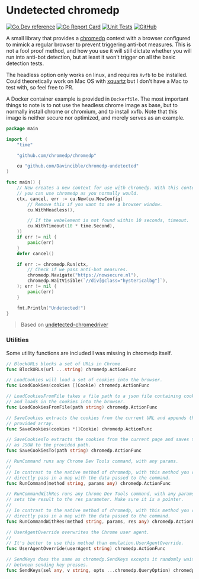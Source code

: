# Undetected chromedp 

[![Go.Dev reference](https://img.shields.io/badge/go.dev-reference-007d9c?logo=go&logoColor=white&style=flat)](https://pkg.go.dev/github.com/Davincible/chromedp-undetected?tab=doc) [![Go Report Card](https://goreportcard.com/badge/github.com/Davincible/chromedp-undetected)](https://goreportcard.com/report/github.com/Davincible/chromedp-undetected) [![Unit Tests](https://github.com/Davincible/chromedp-undetected/actions/workflows/main.yaml/badge.svg)](https://github.com/Davincible/chromedp-undetected/actions/workflows/main.yaml) [![GitHub](https://img.shields.io/github/license/Davincible/chromedp-undetected)](https://github.com/Davincible/chromedp-undetected/blob/master/LICENSE)

A small library that provides a [chromedp](https://github.com/chromedp/chromedp) 
context with a browser configured to mimick a regular browser to prevent 
triggering anti-bot measures. This is not a fool proof method, and how you use 
it will still dictate whether you will run into anti-bot detection, but at 
least it won't trigger on all the basic detection tests.

The headless option only works on linux, and requires `Xvfb` to be installed.
Could theoretically work on Mac OS with [xquartz](https://www.xquartz.org/)
but I don't have a Mac to test with, so feel free to PR.

A Docker container example is provided in `Dockerfile`. The most important things
to note is to not use the headless chrome image as base, but to normally install 
chrome or chromium, and to install xvfb. Note that this image is neither secure
nor optimized, and merely serves as an example.

```go
package main

import (
	"time"

	"github.com/chromedp/chromedp"

	cu "github.com/Davincible/chromedp-undetected"
)

func main() {
	// New creates a new context for use with chromedp. With this context
	// you can use chromedp as you normally would.
	ctx, cancel, err := cu.New(cu.NewConfig(
		// Remove this if you want to see a browser window.
		cu.WithHeadless(),

		// If the webelement is not found within 10 seconds, timeout.
		cu.WithTimeout(10 * time.Second),
	))
	if err != nil {
		panic(err)
	}
	defer cancel()

	if err := chromedp.Run(ctx,
		// Check if we pass anti-bot measures.
		chromedp.Navigate("https://nowsecure.nl"),
		chromedp.WaitVisible(`//div[@class="hystericalbg"]`),
	); err != nil {
		panic(err)
	}

	fmt.Println("Undetected!")
}
```

> Based on [undetected-chromedriver](https://github.com/ultrafunkamsterdam/undetected-chromedriver)

### Utilities

Some utility functions are included I was missing in chromedp itself.

```go
// BlockURLs blocks a set of URLs in Chrome.
func BlockURLs(url ...string) chromedp.ActionFunc 

// LoadCookies will load a set of cookies into the browser.
func LoadCookies(cookies []Cookie) chromedp.ActionFunc

// LoadCookiesFromFile takes a file path to a json file containing cookies,
// and loads in the cookies into the browser.
func LoadCookiesFromFile(path string) chromedp.ActionFunc

// SaveCookies extracts the cookies from the current URL and appends them to
// provided array.
func SaveCookies(cookies *[]Cookie) chromedp.ActionFunc

// SaveCookiesTo extracts the cookies from the current page and saves them
// as JSON to the provided path.
func SaveCookiesTo(path string) chromedp.ActionFunc

// RunCommand runs any Chrome Dev Tools command, with any params.
// 
// In contrast to the native method of chromedp, with this method you can
// directly pass in a map with the data passed to the command.
func RunCommand(method string, params any) chromedp.ActionFunc

// RunCommandWithRes runs any Chrome Dev Tools command, with any params and
// sets the result to the res parameter. Make sure it is a pointer.
// 
// In contrast to the native method of chromedp, with this method you can
// directly pass in a map with the data passed to the command.
func RunCommandWithRes(method string, params, res any) chromedp.ActionFunc

// UserAgentOverride overwrites the Chrome user agent.
// 
// It's better to use this method than emulation.UserAgentOverride.
func UserAgentOverride(userAgent string) chromedp.ActionFunc

// SendKeys does the same as chromedp.SendKeys excepts it randomly waits 100-500ms
// between sending key presses.
func SendKeys(sel any, v string, opts ...chromedp.QueryOption) chromedp.ActionFunc
```
